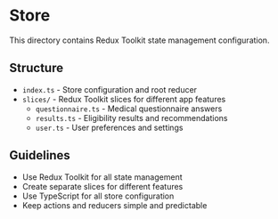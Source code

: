 # Store

This directory contains Redux Toolkit state management configuration.

## Structure

- `index.ts` - Store configuration and root reducer
- `slices/` - Redux Toolkit slices for different app features
  - `questionnaire.ts` - Medical questionnaire answers
  - `results.ts` - Eligibility results and recommendations
  - `user.ts` - User preferences and settings

## Guidelines

- Use Redux Toolkit for all state management
- Create separate slices for different features
- Use TypeScript for all store configuration
- Keep actions and reducers simple and predictable
